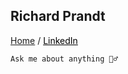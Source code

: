 <h2>Richard Prandt</h2>

<a href="https://rprandt.com">Home</a> / <a href="https://www.linkedin.com/in/richardprandt/" style="color: black;">LinkedIn</a>

```
Ask me about anything 🧙‍♂️
```
